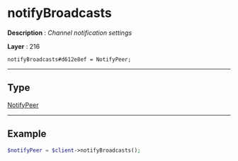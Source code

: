# notifyBroadcasts

**Description** : *Channel notification settings*

**Layer** : 216

```tl
notifyBroadcasts#d612e8ef = NotifyPeer;
```

---

## Type

[NotifyPeer](type/NotifyPeer)

---

## Example

```php
$notifyPeer = $client->notifyBroadcasts();
```